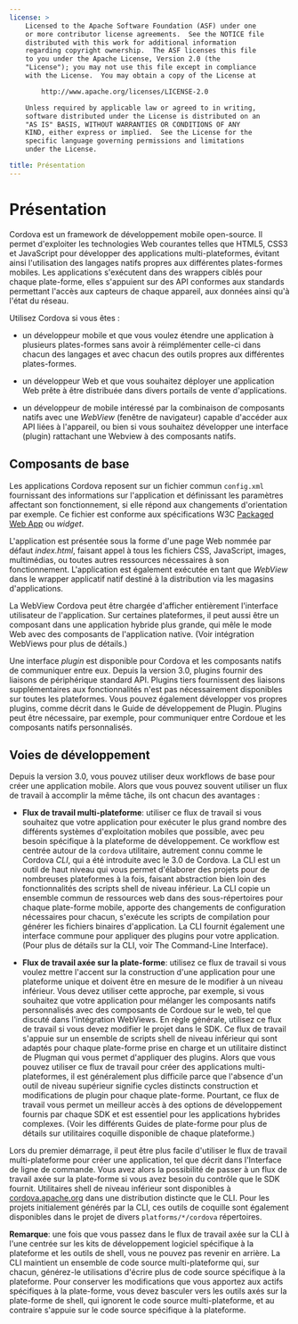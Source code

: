 ```yaml
---
license: >
    Licensed to the Apache Software Foundation (ASF) under one
    or more contributor license agreements.  See the NOTICE file
    distributed with this work for additional information
    regarding copyright ownership.  The ASF licenses this file
    to you under the Apache License, Version 2.0 (the
    "License"); you may not use this file except in compliance
    with the License.  You may obtain a copy of the License at

        http://www.apache.org/licenses/LICENSE-2.0

    Unless required by applicable law or agreed to in writing,
    software distributed under the License is distributed on an
    "AS IS" BASIS, WITHOUT WARRANTIES OR CONDITIONS OF ANY
    KIND, either express or implied.  See the License for the
    specific language governing permissions and limitations
    under the License.

title: Présentation
---
```


# Présentation

Cordova est un framework de développement mobile open-source. Il permet d'exploiter les technologies Web courantes telles que HTML5, CSS3 et JavaScript pour développer des applications multi-plateformes, évitant ainsi l'utilisation des langages natifs propres aux différentes plates-formes mobiles. Les applications s'exécutent dans des wrappers ciblés pour chaque plate-forme, elles s'appuient sur des API conformes aux standards permettant l'accès aux capteurs de chaque appareil, aux données ainsi qu'à l'état du réseau.

Utilisez Cordova si vous êtes :

*   un développeur mobile et que vous voulez étendre une application à plusieurs plates-formes sans avoir à réimplémenter celle-ci dans chacun des langages et avec chacun des outils propres aux différentes plates-formes.

*   un développeur Web et que vous souhaitez déployer une application Web prête à être distribuée dans divers portails de vente d'applications.

*   un développeur de mobile intéressé par la combinaison de composants natifs avec une *WebView* (fenêtre de navigateur) capable d'accéder aux API liées à l'appareil, ou bien si vous souhaitez développer une interface (plugin) rattachant une Webview à des composants natifs.

## Composants de base

Les applications Cordova reposent sur un fichier commun `config.xml` fournissant des informations sur l'application et définissant les paramètres affectant son fonctionnement, si elle répond aux changements d'orientation par exemple. Ce fichier est conforme aux spécifications W3C [Packaged Web App][1] ou *widget*.

 [1]: http://www.w3.org/TR/widgets/

L'application est présentée sous la forme d'une page Web nommée par défaut *index.html*, faisant appel à tous les fichiers CSS, JavaScript, images, multimédias, ou toutes autres ressources nécessaires à son fonctionnement. L'application est également exécutée en tant que *WebView* dans le wrapper applicatif natif destiné à la distribution via les magasins d'applications.

La WebView Cordova peut être chargée d'afficher entièrement l'interface utilisateur de l'application. Sur certaines plateformes, il peut aussi être un composant dans une application hybride plus grande, qui mêle le mode Web avec des composants de l'application native. (Voir intégration WebViews pour plus de détails.)

Une interface *plugin* est disponible pour Cordova et les composants natifs de communiquer entre eux. Depuis la version 3.0, plugins fournir des liaisons de périphérique standard API. Plugins tiers fournissent des liaisons supplémentaires aux fonctionnalités n'est pas nécessairement disponibles sur toutes les plateformes. Vous pouvez également développer vos propres plugins, comme décrit dans le Guide de développement de Plugin. Plugins peut être nécessaire, par exemple, pour communiquer entre Cordoue et les composants natifs personnalisés.

## Voies de développement

Depuis la version 3.0, vous pouvez utiliser deux workflows de base pour créer une application mobile. Alors que vous pouvez souvent utiliser un flux de travail à accomplir la même tâche, ils ont chacun des avantages :

*   **Flux de travail multi-plateforme**: utiliser ce flux de travail si vous souhaitez que votre application pour exécuter le plus grand nombre des différents systèmes d'exploitation mobiles que possible, avec peu besoin spécifique à la plateforme de développement. Ce workflow est centrée autour de la `cordova` utilitaire, autrement connu comme le Cordova *CLI*, qui a été introduite avec le 3.0 de Cordova. La CLI est un outil de haut niveau qui vous permet d'élaborer des projets pour de nombreuses plateformes à la fois, faisant abstraction bien loin des fonctionnalités des scripts shell de niveau inférieur. La CLI copie un ensemble commun de ressources web dans des sous-répertoires pour chaque plate-forme mobile, apporte des changements de configuration nécessaires pour chacun, s'exécute les scripts de compilation pour générer les fichiers binaires d'application. La CLI fournit également une interface commune pour appliquer des plugins pour votre application. (Pour plus de détails sur la CLI, voir The Command-Line Interface).

*   **Flux de travail axée sur la plate-forme**: utilisez ce flux de travail si vous voulez mettre l'accent sur la construction d'une application pour une plateforme unique et doivent être en mesure de le modifier à un niveau inférieur. Vous devez utiliser cette approche, par exemple, si vous souhaitez que votre application pour mélanger les composants natifs personnalisés avec des composants de Cordoue sur le web, tel que discuté dans l'intégration WebViews. En règle générale, utilisez ce flux de travail si vous devez modifier le projet dans le SDK. Ce flux de travail s'appuie sur un ensemble de scripts shell de niveau inférieur qui sont adaptés pour chaque plate-forme prise en charge et un utilitaire distinct de Plugman qui vous permet d'appliquer des plugins. Alors que vous pouvez utiliser ce flux de travail pour créer des applications multi-plateformes, il est généralement plus difficile parce que l'absence d'un outil de niveau supérieur signifie cycles distincts construction et modifications de plugin pour chaque plate-forme. Pourtant, ce flux de travail vous permet un meilleur accès à des options de développement fournis par chaque SDK et est essentiel pour les applications hybrides complexes. (Voir les différents Guides de plate-forme pour plus de détails sur utilitaires coquille disponible de chaque plateforme.)

Lors du premier démarrage, il peut être plus facile d'utiliser le flux de travail multi-plateforme pour créer une application, tel que décrit dans l'Interface de ligne de commande. Vous avez alors la possibilité de passer à un flux de travail axée sur la plate-forme si vous avez besoin du contrôle que le SDK fournit. Utilitaires shell de niveau inférieur sont disponibles à [cordova.apache.org][2] dans une distribution distincte que le CLI. Pour les projets initialement générés par la CLI, ces outils de coquille sont également disponibles dans le projet de divers `platforms/*/cordova` répertoires.

 [2]: http://cordova.apache.org

**Remarque**: une fois que vous passez dans le flux de travail axée sur la CLI à l'une centrée sur les kits de développement logiciel spécifique à la plateforme et les outils de shell, vous ne pouvez pas revenir en arrière. La CLI maintient un ensemble de code source multi-plateforme qui, sur chacun, générez-le utilisations d'écrire plus de code source spécifique à la plateforme. Pour conserver les modifications que vous apportez aux actifs spécifiques à la plate-forme, vous devez basculer vers les outils axés sur la plate-forme de shell, qui ignorent le code source multi-plateforme, et au contraire s'appuie sur le code source spécifique à la plateforme.
